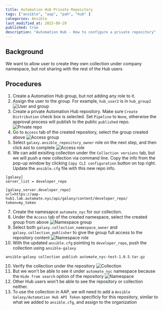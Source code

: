 ```yaml
---
title: Automation Hub Private Repository
tags: ["ansible", "aap", "pah", "hub" ]
categories: Ansible
last_modified_at: 2023-09-29
published: true
description: "Automation Hub - How to configure a private repository"
---
```


Background
----------
We want to allow user to create they own collection under company namespace, but not sharing with the rest of the Hub users

Procedures
----------
1. Create a Automation Hub group, but not adding any role to it.
2. Assign the user to the group.  For example, `hub_user2` is in `hub_group2`
![User and group](/assets/images/2023/2023-10-27-hub-user-group.png)
3. Create a private Automation Hub repository.  Make sure `Create Distribution` check box is selected.  Set `Pipeline` to `None`, otherwise the approval process will publish to the public `published` repo. ![Private repo](/assets/images/2023/2023-10-27-private-repository.png) 
4. Go to `Access` tab of the created repository, select the group created above ![Access group](/assets/images/2023/2023-10-27-private-repository-access-group.png)
5. Select `galaxy.ansible_repository_owner` role on the next step, and then click `Add` to complete ![Access role](/assets/images/2023/2023-10-27-private-repository-access-role.png)
6. We can add exisiting collection under the `Collection versions` tab, but we will push a new collection via command line.  Copy the info from the pop-up window by clicking `Copy CLI configuration` button on top right.  Update the `ansible.cfg` file with this new repo info.

```
[galaxy]
server_list = developer_repo

[galaxy_server.developer_repo]
url=https://aap-hub1.lab.automate.nyc/api/galaxy/content/developer_repo/
token=my_token
```
7. Create the namesapce `automate_nyc` for our collection.
8. Under the `Access` tab of the created namespace, select the created group from above ![Namespace group](/assets/images/2023/2023-10-27-private-repository-namespace-group.png)
9. Select both `galaxy.collection_namespace_owner` and `galaxy.collection_publisher` to give the group full access to the repository content ![Namespace role](/assets/images/2023/2023-10-27-private-repository-namespace-role.png)
9. With the updated `ansible.cfg` pointing to `developer_repo`, push the collection using `ansible-galaxy`
```
ansible-galaxy collection publish automate_nyc-test-1.0.5.tar.gz
```
10. Verify the collection under the repository ![Collection](/assets/images/2023/2023-10-27-private-repository-collection.png)
11. But we won't be able to see it under `automate_nyc` namespace because the `Hide from search` option of the repository ![Namespace](/assets/images/2023/2023-10-27-private-repository-collection-namepace.png)
12. Other Hub users won't be able to see the repository or collection neither.
13. To use the collection in AAP, we will need to add a `Ansible Galaxy/Automation Hub API Token` specificly for this repository, similar to what we added to `ansible.cfg`, and assign to the organization